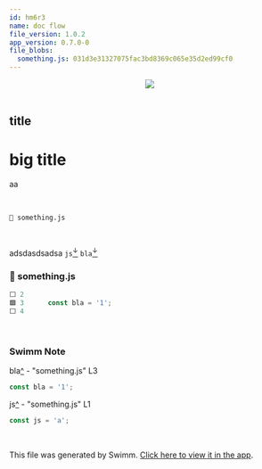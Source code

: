 ```yaml
---
id: hm6r3
name: doc flow
file_version: 1.0.2
app_version: 0.7.0-0
file_blobs:
  something.js: 031d3e31327075fac3bd8369c065e35d2ed99cf0
---
```


<div align="center"><img src="https://firebasestorage.googleapis.com/v0/b/swimm-dev-content/o/repositories%2FZ2l0aHViJTNBJTNBdGVzdHJlcG8lM0ElM0FZb3NzaVNhYWRp%2Fd95f176a-5185-40e7-bc7f-c6d178305365.png?alt=media&token=81ae8be6-c3a0-4e45-acc0-9cb7e8ae8b39" style="width:'50%'"/></div>

<br/>

## title

# big title

aa

<br/>

`📄 something.js`

<br/>

adsdasdsadsa `js`[<sup id="EUtBL">↓</sup>](#f-EUtBL) `bla`[<sup id="PNrVV">↓</sup>](#f-PNrVV)
<!-- NOTE-swimm-snippet: the lines below link your snippet to Swimm -->
### 📄 something.js
```javascript
⬜ 2      
🟩 3      const bla = '1';
⬜ 4      
```

<br/>

<!-- THIS IS AN AUTOGENERATED SECTION. DO NOT EDIT THIS SECTION DIRECTLY -->
### Swimm Note

<span id="f-PNrVV">bla</span>[^](#PNrVV) - "something.js" L3
```javascript
const bla = '1';
```

<span id="f-EUtBL">js</span>[^](#EUtBL) - "something.js" L1
```javascript
const js = 'a';
```

<br/>

This file was generated by Swimm. [Click here to view it in the app](https://swimm-web-app.web.app/repos/Z2l0aHViJTNBJTNBdGVzdHJlcG8lM0ElM0FZb3NzaVNhYWRp/docs/hm6r3).